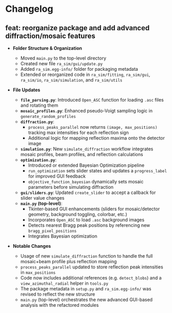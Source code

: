 # Changelog

## feat: reorganize package and add advanced diffraction/mosaic features

- **Folder Structure & Organization**  
  - Moved `main.py` to the top-level directory  
  - Created new file `ra_sim/gui/update.py`  
  - Added `ra_sim.egg-info/` folder for packaging metadata  
  - Extended or reorganized code in `ra_sim/fitting`, `ra_sim/gui`, `ra_sim/io`, `ra_sim/simulation`, and `ra_sim/utils`

- **File Updates**  
  - **`file_parsing.py`**: Introduced `Open_ASC` function for loading `.asc` files and rotating them  
  - **`mosaic_profiles.py`**: Enhanced pseudo-Voigt sampling logic in `generate_random_profiles`  
  - **`diffraction.py`**: 
    - `process_peaks_parallel` now returns `(image, max_positions)` tracking max intensities for each reflection sign  
    - Additional logic for mapping reflection maxima onto the detector image  
  - **`simulation.py`**: New `simulate_diffraction` workflow integrates mosaic profiles, beam profiles, and reflection calculations  
  - **`optimization.py`**: 
    - Introduced or extended Bayesian Optimization pipeline  
    - `run_optimization` sets slider states and updates a `progress_label` for improved GUI feedback  
    - `objective_function_bayesian` dynamically sets mosaic parameters before simulating diffraction  
  - **`gui/sliders.py`**: Updated `create_slider` to accept a callback for slider value changes  
  - **`main.py` (top-level)**: 
    - Tkinter-based GUI enhancements (sliders for mosaic/detector geometry, background toggling, colorbar, etc.)  
    - Incorporates `Open_ASC` to load `.asc` background images  
    - Detects nearest Bragg peak positions by referencing new `bragg_pixel_positions`  
    - Integrates Bayesian optimization

- **Notable Changes**  
  - Usage of new `simulate_diffraction` function to handle the full mosaic+beam profile plus reflection mapping  
  - `process_peaks_parallel` updated to store reflection peak intensities in `max_positions`  
  - Code now includes additional references (e.g. `detect_blobs`) and a `view_azimuthal_radial` helper in `tools.py`  
  - The package metadata in `setup.py` and `ra_sim.egg-info/` was revised to reflect the new structure  
  - `main.py` (top-level) orchestrates the new advanced GUI-based analysis with the refactored modules  
